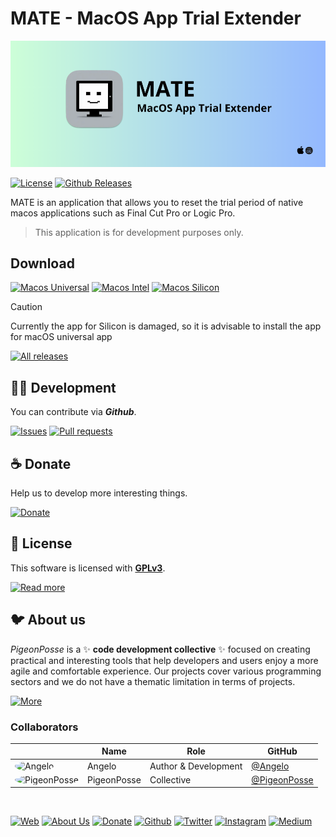 <!-- PIGEONPOSSE START MARK -->
<!--
██████╗ ██╗ ██████╗ ███████╗ ██████╗ ███╗   ██╗
██╔══██╗██║██╔════╝ ██╔════╝██╔═══██╗████╗  ██║
██████╔╝██║██║  ███╗█████╗  ██║   ██║██╔██╗ ██║
██╔═══╝ ██║██║   ██║██╔══╝  ██║   ██║██║╚██╗██║
██║     ██║╚██████╔╝███████╗╚██████╔╝██║ ╚████║
╚═╝     ╚═╝ ╚═════╝ ╚══════╝ ╚═════╝ ╚═╝  ╚═══╝
                                               
██████╗  ██████╗ ███████╗███████╗███████╗      
██╔══██╗██╔═══██╗██╔════╝██╔════╝██╔════╝      
██████╔╝██║   ██║███████╗███████╗█████╗        
██╔═══╝ ██║   ██║╚════██║╚════██║██╔══╝        
██║     ╚██████╔╝███████║███████║███████╗      
╚═╝      ╚═════╝ ╚══════╝╚══════╝╚══════╝      
                                               
                                               
                                               
█████╗█████╗█████╗█████╗█████╗█████╗█████╗     
╚════╝╚════╝╚════╝╚════╝╚════╝╚════╝╚════╝     
                                               
                                               
                                               
███╗   ███╗ █████╗ ████████╗███████╗           
████╗ ████║██╔══██╗╚══██╔══╝██╔════╝           
██╔████╔██║███████║   ██║   █████╗             
██║╚██╔╝██║██╔══██║   ██║   ██╔══╝             
██║ ╚═╝ ██║██║  ██║   ██║   ███████╗           
╚═╝     ╚═╝╚═╝  ╚═╝   ╚═╝   ╚══════╝           
                                                                   
                                                
VERSION: 	0.1.3 
REPOSITORY: https://github.com/angelespejo/macos-app-trial-extender
AUTHORS: 
	- Angelo (https://github.com/angelespejo)

DEVELOPED BY Angelo 🐦🌈

-->
<!-- PIGEONPOSSE END MARK -->

# MATE - MacOS App Trial Extender

<!-- PIGEONPOSSE START HEADER -->

[![HEADER](docs/banner.png)](https://github.com/angelespejo/macos-app-trial-extender/releases)

[![License](https://img.shields.io/github/license/pigeonposse/stylegpt?color=green&style=for-the-badge&logoColor=white)](/LICENSE)
[![Github Releases](https://img.shields.io/github/package-json/v/angelespejo/macos-app-trial-extender?color=blue&style=for-the-badge&logoColor=white)](https://github.com/angelespejo/macos-app-trial-extender/releases)

MATE is an application that allows you to reset the trial period of native macos applications such as Final Cut Pro or Logic Pro.

> This application is for development purposes only.

## Download

[![Macos Universal](https://img.shields.io/badge/Macos%20Universal-black?style=for-the-badge&logoColor=white)](https://github.com/angelespejo/macos-app-trial-extender/releases/latest/download/MATE_universal.app.tar.gz)
[![Macos Intel](https://img.shields.io/badge/Macos%20Intel-black?style=for-the-badge&logoColor=white)](https://github.com/angelespejo/macos-app-trial-extender/releases/latest/download/MATE_x64.app.tar.gz)
[![Macos Silicon](https://img.shields.io/badge/Macos%20Silicon-black?style=for-the-badge&logoColor=white)](https://github.com/angelespejo/macos-app-trial-extender/releases/latest/download/MATE_universal.app.tar.gz)

> [!CAUTION]
> Currently the app for Silicon is damaged, so it is advisable to install the app for macOS universal app

[![All releases](https://img.shields.io/badge/All%20releases-black?style=for-the-badge&logoColor=white)](https://github.com/angelespejo/macos-app-trial-extender/releases)

<!-- PIGEONPOSSE END HEADER -->
<!-- PIGEONPOSSE START ORG -->

## 👨‍💻 Development

You can contribute via **_Github_**.

[![Issues](https://img.shields.io/badge/Issues-grey?style=for-the-badge)](https://github.com/angelespejo/macos-app-trial-extender/issues)
[![Pull requests](https://img.shields.io/badge/Pulls-grey?style=for-the-badge)](https://github.com/angelespejo/macos-app-trial-extender/pulls)

## ☕ Donate

Help us to develop more interesting things.

[![Donate](https://img.shields.io/badge/Donate-grey?style=for-the-badge)](https://github.com/sponsors/angelespejo)

## 📜 License

This software is licensed with **[GPLv3](/LICENSE)**.

[![Read more](https://img.shields.io/badge/Read-more-grey?style=for-the-badge)](/LICENSE)

## 🐦 About us

_PigeonPosse_ is a ✨ **code development collective** ✨ focused on creating practical and interesting tools that help developers and users enjoy a more agile and comfortable experience. Our projects cover various programming sectors and we do not have a thematic limitation in terms of projects.

[![More](https://img.shields.io/badge/Read-more-grey?style=for-the-badge)](https://github.com/PigeonPosse/PigeonPosse)

### Collaborators

|                                                                                    | Name        | Role         | GitHub                                         |
| ---------------------------------------------------------------------------------- | ----------- | ------------ | ---------------------------------------------- |
| <img src="https://github.com/angelespejo.png?size=72" alt="Angelo" style="border-radius:100%"/> | Angelo |   Author & Development   | [@Angelo](https://github.com/angelespejo) |
| <img src="https://github.com/PigeonPosse.png?size=72" alt="PigeonPosse" style="border-radius:100%"/> | PigeonPosse | Collective | [@PigeonPosse](https://github.com/PigeonPosse) |

</br>

<p align="center">

[![Web](https://img.shields.io/badge/Web-grey?style=for-the-badge&logoColor=white)](https://pigeonposse.com)
[![About Us](https://img.shields.io/badge/About%20Us-grey?style=for-the-badge&logoColor=white)](https://pigeonposse.com?popup=about)
[![Donate](https://img.shields.io/badge/Donate-pink?style=for-the-badge&logoColor=white)](https://github.com/sponsors/angelespejo)
[![Github](https://img.shields.io/badge/Github-black?style=for-the-badge&logo=github&logoColor=white)](https://github.com/pigeonposse)
[![Twitter](https://img.shields.io/badge/Twitter-black?style=for-the-badge&logo=twitter&logoColor=white)](https://twitter.com/pigeonposse_)
[![Instagram](https://img.shields.io/badge/Instagram-black?style=for-the-badge&logo=instagram&logoColor=white)](https://www.instagram.com/pigeon.posse/)
[![Medium](https://img.shields.io/badge/Medium-black?style=for-the-badge&logo=medium&logoColor=white)](https://medium.com/@pigeonposse)

</p>
<!-- PIGEONPOSSE END ORG -->
